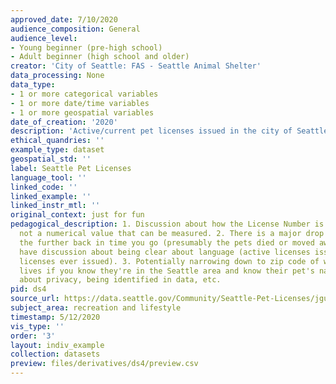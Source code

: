 ```yaml
---
approved_date: 7/10/2020
audience_composition: General
audience_level:
- Young beginner (pre-high school)
- Adult beginner (high school and older)
creator: 'City of Seattle: FAS - Seattle Animal Shelter'
data_processing: None
data_type:
- 1 or more categorical variables
- 1 or more date/time variables
- 1 or more geospatial variables
date_of_creation: '2020'
description: 'Active/current pet licenses issued in the city of Seattle, WA. '
ethical_quandries: ''
example_type: dataset
geospatial_std: ''
label: Seattle Pet Licenses
language_tool: ''
linked_code: ''
linked_example: ''
linked_instr_mtl: ''
original_context: just for fun
pedagogical_description: 1. Discussion about how the License Number is a unique identifier,
  not a numerical value that can be measured. 2. There is a major drop in active licenses
  the further back in time you go (presumably the pets died or moved away), so can
  have discussion about being clear about language (active licenses issued vs all
  licenses ever issued). 3. Potentially narrowing down to zip code of where someone
  lives if you know they're in the Seattle area and know their pet's name -- conversation
  about privacy, being identified in data, etc.
pid: ds4
source_url: https://data.seattle.gov/Community/Seattle-Pet-Licenses/jguv-t9rb/data
subject_area: recreation and lifestyle
timestamp: 5/12/2020
vis_type: ''
order: '3'
layout: indiv_example
collection: datasets
preview: files/derivatives/ds4/preview.csv
---
```

